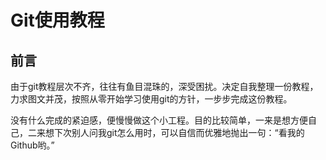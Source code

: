 # Git使用教程

## 前言

由于git教程层次不齐，往往有鱼目混珠的，深受困扰。决定自我整理一份教程，力求图文并茂，按照从零开始学习使用git的方针，一步步完成这份教程。

没有什么完成的紧迫感，便慢慢做这个小工程。目的比较简单，一来是想方便自己，二来想下次别人问我git怎么用时，可以自信而优雅地抛出一句：“看我的Github哟。”